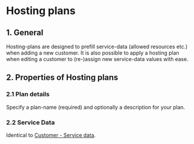 # Hosting plans

## 1. General

Hosting-plans are designed to prefill service-data (allowed resources etc.) when adding a new customer. It is also
possible to apply a hosting plan when editing a customer to (re-)assign new service-data values with ease.

## 2. Properties of Hosting plans

<UiBrowser :src="('/img/frx_hp_overview.png')" alt="Hosting plans overview"/>

### 2.1 Plan details

Specify a plan-name (required) and optionally a description for your plan.

### 2.2 Service Data

Identical to [Customer - Service data](../customers/#_3-4-service-data).
